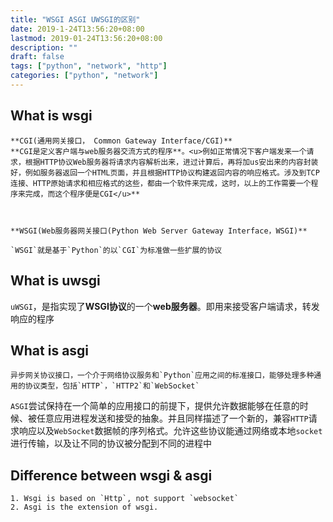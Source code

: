 ```yaml
---
title: "WSGI ASGI UWSGI的区别"
date: 2019-1-24T13:56:20+08:00
lastmod: 2019-01-24T13:56:20+08:00
description: ""
draft: false
tags: ["python", "network", "http"]
categories: ["python", "network"]
---
```


## **What is wsgi**
	**CGI(通用网关接口， Common Gateway Interface/CGI)**
	**CGI是定义客户端与web服务器交流方式的程序**。<u>例如正常情况下客户端发来一个请求，根据HTTP协议Web服务器将请求内容解析出来，进过计算后，再将加us安出来的内容封装好，例如服务器返回一个HTML页面，并且根据HTTP协议构建返回内容的响应格式。涉及到TCP连接、HTTP原始请求和相应格式的这些，都由一个软件来完成，这时，以上的工作需要一个程序来完成，而这个程序便是CGI</u>**
	
	
	
	**WSGI(Web服务器网关接口(Python Web Server Gateway Interface，WSGI)**
	
	`WSGI`就是基于`Python`的以`CGI`为标准做一些扩展的协议
	
##  **What is uwsgi**

   `uWSGI`，是指实现了**WSGI协议**的一个**web服务器**。即用来接受客户端请求，转发响应的程序

##  **What is asgi**

    异步网关协议接口，一个介于网络协议服务和`Python`应用之间的标准接口，能够处理多种通用的协议类型，包括`HTTP`，`HTTP2`和`WebSocket`

   `ASGI`尝试保持在一个简单的应用接口的前提下，提供允许数据能够在任意的时候、被任意应用进程发送和接受的抽象。并且同样描述了一个新的，兼容`HTTP`请求响应以及`WebSocket`数据帧的序列格式。允许这些协议能通过网络或本地`socket`进行传输，以及让不同的协议被分配到不同的进程中

##  **Difference between wsgi & asgi**

    1. Wsgi is based on `Http`, not support `websocket`
    2. Asgi is the extension of wsgi.
